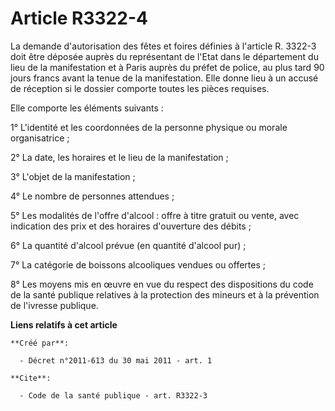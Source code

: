 # Article R3322-4

La demande d'autorisation des fêtes et foires définies à l'article R. 3322-3 doit être déposée auprès du représentant de
l'Etat dans le département du lieu de la manifestation et à Paris auprès du préfet de police, au plus tard 90 jours francs
avant la tenue de la manifestation. Elle donne lieu à un accusé de réception si le dossier comporte toutes les pièces
requises. 

Elle comporte les éléments suivants : 

1° L'identité et les coordonnées de la personne physique ou morale organisatrice ; 

2° La date, les horaires et le lieu de la manifestation ; 

3° L'objet de la manifestation ; 

4° Le nombre de personnes attendues ; 

5° Les modalités de l'offre d'alcool : offre à titre gratuit ou vente, avec indication des prix et des horaires d'ouverture
des débits ; 

6° La quantité d'alcool prévue (en quantité d'alcool pur) ; 

7° La catégorie de boissons alcooliques vendues ou offertes ; 

8° Les moyens mis en œuvre en vue du respect des dispositions du code de la santé publique relatives à la protection des
mineurs et à la prévention de l'ivresse publique.

**Liens relatifs à cet article**

	**Créé par**:

	  - Décret n°2011-613 du 30 mai 2011 - art. 1

	**Cite**:

	  - Code de la santé publique - art. R3322-3
